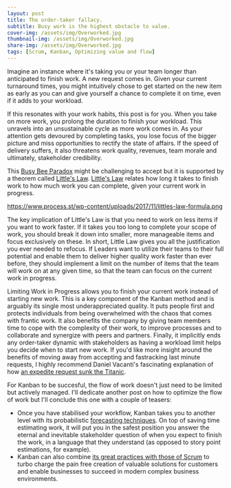 ```yaml
---
layout: post
title: The order-taker fallacy.
subtitle: Busy work is the highest obstacle to value. 
cover-img: /assets/img/Overworked.jpg
thumbnail-img: /assets/img/Overworked.jpg
share-img: /assets/img/Overworked.jpg
tags: [Scrum, Kanban, Optimizing value and flow]
---
```


Imagine an instance where it's taking you or your team longer than anticipated to finish work. A new request comes in. Given your current turnaround times, you might intuitively chose to get started on the new item as early as you can and give yourself a chance to complete it on time, even if it adds to your workload. 

If this resonates with your work habits, this post is for you. When you take on more work, you prolong the duration to finish your workload. This unravels into an unsustainable cycle as more work comes in. As your attention gets devoured by completing tasks, you lose focus of the bigger picture and miss opportunities to rectify the state of affairs. If the speed of delivery suffers, it also threatens work quality, revenues, team morale and ultimately, stakeholder credibility.

This [Busy Bee Paradox](https://hakanforss.wordpress.com/2014/11/18/the-busy-bee-paradox/) might be challenging to accept but it is supported by a theorem called [Little's Law](https://scrumorg-website-prod.s3.amazonaws.com/drupal/2018-05/Little%E2%80%99s%20Law%20for%20Professional%20Scrum%20with%20Kanban.pdf). [Little's Law](https://www.process.st/littles-law/) relates how long it takes to finish work to how much work you can complete, given your current work in progress. 

https://www.process.st/wp-content/uploads/2017/11/littles-law-formula.png

The key implication of Little's Law is that you need to work on less items if you want to work faster. If it takes you too long to complete your scope of work, you should break it down into smaller, more manageable items and focus exclusively on these. In short, Little Law gives you all the justification you ever needed to refocus. If Leaders want to utilize their teams to their full potential and enable them to deliver higher quality work faster than ever before, they should implement a limit on the number of items that the team will work on at any given time, so that the team can focus on the current work in progress. 

Limiting Work in Progress allows you to finish your current work instead of starting new work. This is a key component of the Kanban method and is arguably its single most underappreciated quality. It puts people first and protects individuals from being overwhelmed with the chaos that comes with frantic work. It also benefits the company by giving team members time to cope with the complexity of their work, to improve processes and to collaborate and synergize with peers and partners. Finally, it implicitly ends any order-taker dynamic with stakeholders as having a workload limit helps you decide when to start new work. If you'd like more insight around the benefits of moving away from accepting and fastracking last minute requests, I highly recommend Daniel Vacanti's fascinating explanation of how [an expedite request sunk the Titanic](https://vimeo.com/239539858). 

For Kanban to be succesful, the flow of work doesn't just need to be limited but actively managed. I'll dedicate another post on how to optimize the flow of work but I'll conclude this one with a couple of teasers: 

* Once you have stabilised your workflow, Kanban takes you to another level with its probabilistic [forecasting techniques](https://www.scrum.org/resources/blog/create-faster-and-more-accurate-forecasts-using-probabilities). On top of saving time estimating work, it will put you in the safest position you answer the eternal and inevitable stakeholder question of when you expect to finish the work, in a language that they understand (as opposed to story point estimations, for example). 
* Kanban can also combine [its great practices with those of Scrum](https://scrumorg-website-prod.s3.amazonaws.com/drupal/2021-01/01-2021%20Kanban%20Guide.pdf?nexus-file=https%3A%2F%2Fscrumorg-website-prod.s3.amazonaws.com%2Fdrupal%2F2021-01%2F01-2021%2520Kanban%2520Guide.pdf) to turbo charge the pain free creation of valuable solutions for customers and enable businesses to succeed in modern complex business environments.  
